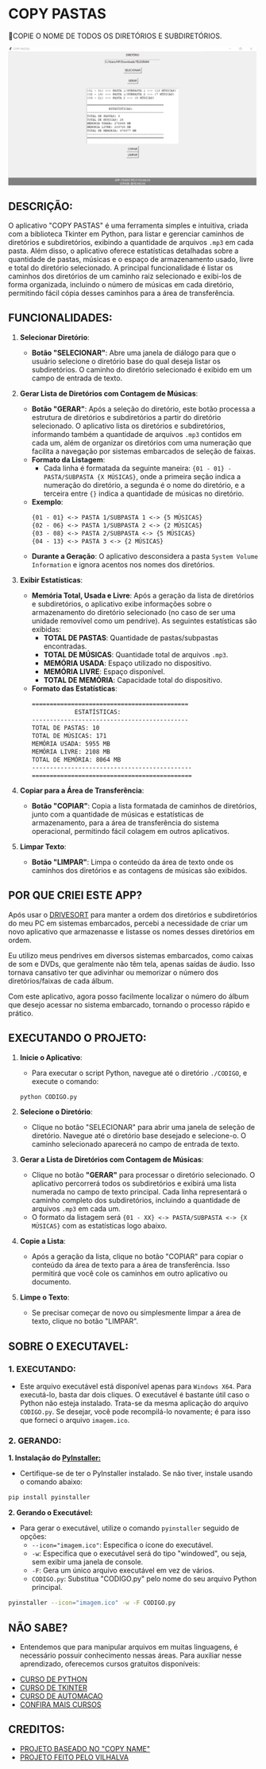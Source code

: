 # COPY PASTAS
🎈COPIE O NOME DE TODOS OS DIRETÓRIOS E SUBDIRETÓRIOS.

<img src="IMAGEM.png" align="center" width="500"> <br>

## DESCRIÇÃO:
O aplicativo "COPY PASTAS" é uma ferramenta simples e intuitiva, criada com a biblioteca Tkinter em Python, para listar e gerenciar caminhos de diretórios e subdiretórios, exibindo a quantidade de arquivos `.mp3` em cada pasta. Além disso, o aplicativo oferece estatísticas detalhadas sobre a quantidade de pastas, músicas e o espaço de armazenamento usado, livre e total do diretório selecionado. A principal funcionalidade é listar os caminhos dos diretórios de um caminho raiz selecionado e exibi-los de forma organizada, incluindo o número de músicas em cada diretório, permitindo fácil cópia desses caminhos para a área de transferência.

## FUNCIONALIDADES:
1. **Selecionar Diretório**:
   - **Botão "SELECIONAR"**: Abre uma janela de diálogo para que o usuário selecione o diretório base do qual deseja listar os subdiretórios. O caminho do diretório selecionado é exibido em um campo de entrada de texto.

2. **Gerar Lista de Diretórios com Contagem de Músicas**:
   - **Botão "GERAR"**: Após a seleção do diretório, este botão processa a estrutura de diretórios e subdiretórios a partir do diretório selecionado. O aplicativo lista os diretórios e subdiretórios, informando também a quantidade de arquivos `.mp3` contidos em cada um, além de organizar os diretórios com uma numeração que facilita a navegação por sistemas embarcados de seleção de faixas.
   - **Formato da Listagem**:
     - Cada linha é formatada da seguinte maneira: `{01 - 01} - PASTA/SUBPASTA {X MÚSICAS}`, onde a primeira seção indica a numeração do diretório, a segunda é o nome do diretório, e a terceira entre `{}` indica a quantidade de músicas no diretório.
   - **Exemplo**: 
     ```
     {01 - 01} <-> PASTA 1/SUBPASTA 1 <-> {5 MÚSICAS}
     {02 - 06} <-> PASTA 1/SUBPASTA 2 <-> {2 MÚSICAS}
     {03 - 08} <-> PASTA 2/SUBPASTA <-> {5 MÚSICAS}
     {04 - 13} <-> PASTA 3 <-> {2 MÚSICAS}
     ```
   - **Durante a Geração**: O aplicativo desconsidera a pasta `System Volume Information` e ignora acentos nos nomes dos diretórios.

3. **Exibir Estatísticas**:
   - **Memória Total, Usada e Livre**: Após a geração da lista de diretórios e subdiretórios, o aplicativo exibe informações sobre o armazenamento do diretório selecionado (no caso de ser uma unidade removível como um pendrive). As seguintes estatísticas são exibidas:
     - **TOTAL DE PASTAS**: Quantidade de pastas/subpastas encontradas.
     - **TOTAL DE MÚSICAS**: Quantidade total de arquivos `.mp3`.
     - **MEMÓRIA USADA**: Espaço utilizado no dispositivo.
     - **MEMÓRIA LIVRE**: Espaço disponível.
     - **TOTAL DE MEMÓRIA**: Capacidade total do dispositivo.
   - **Formato das Estatísticas**:
     ```
     ============================================
                 ESTATÍSTICAS:
     --------------------------------------------
     TOTAL DE PASTAS: 10
     TOTAL DE MÚSICAS: 171
     MEMÓRIA USADA: 5955 MB
     MEMÓRIA LIVRE: 2108 MB
     TOTAL DE MEMÓRIA: 8064 MB
     ---------------------------------------------
     =============================================
     ```

4. **Copiar para a Área de Transferência**:
   - **Botão "COPIAR"**: Copia a lista formatada de caminhos de diretórios, junto com a quantidade de músicas e estatísticas de armazenamento, para a área de transferência do sistema operacional, permitindo fácil colagem em outros aplicativos.

5. **Limpar Texto**:
   - **Botão "LIMPAR"**: Limpa o conteúdo da área de texto onde os caminhos dos diretórios e as contagens de músicas são exibidos.

## POR QUE CRIEI ESTE APP?
Após usar o [DRIVESORT](https://www.anerty.net/software/file/DriveSort/) para manter a ordem dos diretórios e subdiretórios do meu PC em sistemas embarcados, percebi a necessidade de criar um novo aplicativo que armazenasse e listasse os nomes desses diretórios em ordem.

Eu utilizo meus pendrives em diversos sistemas embarcados, como caixas de som e DVDs, que geralmente não têm tela, apenas saídas de áudio. Isso tornava cansativo ter que adivinhar ou memorizar o número dos diretórios/faixas de cada álbum.

Com este aplicativo, agora posso facilmente localizar o número do álbum que desejo acessar no sistema embarcado, tornando o processo rápido e prático.

## EXECUTANDO O PROJETO:
1. **Inicie o Aplicativo**:
   - Para executar o script Python, navegue até o diretório `./CODIGO`, e execute o comando:
   ```bash
   python CODIGO.py
   ```

2. **Selecione o Diretório**:
   - Clique no botão "SELECIONAR" para abrir uma janela de seleção de diretório. Navegue até o diretório base desejado e selecione-o. O caminho selecionado aparecerá no campo de entrada de texto.

3. **Gerar a Lista de Diretórios com Contagem de Músicas**:
   - Clique no botão **"GERAR"** para processar o diretório selecionado. O aplicativo percorrerá todos os subdiretórios e exibirá uma lista numerada no campo de texto principal. Cada linha representará o caminho completo dos subdiretórios, incluindo a quantidade de arquivos `.mp3` em cada um. 
   - O formato da listagem será `{01 - XX} <-> PASTA/SUBPASTA <-> {X MÚSICAS}` com as estatísticas logo abaixo.
    
4. **Copie a Lista**:
   - Após a geração da lista, clique no botão "COPIAR" para copiar o conteúdo da área de texto para a área de transferência. Isso permitirá que você cole os caminhos em outro aplicativo ou documento.

5. **Limpe o Texto**:
   - Se precisar começar de novo ou simplesmente limpar a área de texto, clique no botão "LIMPAR".

## SOBRE O EXECUTAVEL:
### 1. EXECUTANDO:
- Este arquivo executável está disponível apenas para `Windows X64`. Para executá-lo, basta dar dois cliques. O executável é bastante útil caso o Python não esteja instalado. Trata-se da mesma aplicação do arquivo `CODIGO.py`. Se desejar, você pode recompilá-lo novamente; é para isso que forneci o arquivo `imagem.ico`.

### 2. GERANDO:
   **1. Instalação do [PyInstaller:](https://pyinstaller.org/en/stable/)**
   - Certifique-se de ter o PyInstaller instalado. Se não tiver, instale usando o comando abaixo:
   ```bash
   pip install pyinstaller
   ```

   **2. Gerando o Executável:**
   - Para gerar o executável, utilize o comando `pyinstaller` seguido de opções:
      - `--icon="imagem.ico"`: Especifica o ícone do executável.
      - `-w`: Especifica que o executável será do tipo "windowed", ou seja, sem exibir uma janela de console.
      - `-F`: Gera um único arquivo executável em vez de vários.
      - `CODIGO.py`: Substitua "CODIGO.py" pelo nome do seu arquivo Python principal.
   ```bash
   pyinstaller --icon="imagem.ico" -w -F CODIGO.py
   ```

## NÃO SABE?
- Entendemos que para manipular arquivos em muitas linguagens, é necessário possuir conhecimento nessas áreas. Para auxiliar nesse aprendizado, oferecemos cursos gratuitos disponíveis:
* [CURSO DE PYTHON](https://github.com/VILHALVA/CURSO-DE-PYTHON)
* [CURSO DE TKINTER](https://github.com/VILHALVA/CURSO-DE-TKINTER)
* [CURSO DE AUTOMACAO](https://github.com/VILHALVA/CURSO-DE-AUTOMACAO)
* [CONFIRA MAIS CURSOS](https://github.com/VILHALVA?tab=repositories&q=+topic:CURSO)

## CREDITOS:
- [PROJETO BASEADO NO "COPY NAME"](https://github.com/VILHALVA/COPY-NAME)
- [PROJETO FEITO PELO VILHALVA](https://github.com/VILHALVA)

